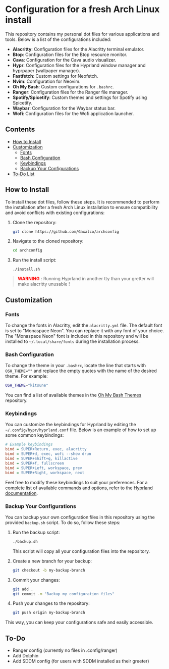 # Configuration for a fresh Arch Linux install
This repository contains my personal dot files for various applications and tools. Below is a list of the configurations included:

- **Alacritty**: Configuration files for the Alacritty terminal emulator.
- **Btop**: Configuration files for the Btop resource monitor.
- **Cava**: Configuration for the Cava audio visualizer.
- **Hypr**: Configuration files for the Hyprland window manager and hyprpaper (wallpaper manager).
- **Fastfetch**: Custom settings for Neofetch.
- **Nvim**: Configuration for Neovim.
- **Oh My Bash**: Custom configurations for `.bashrc`.
- **Ranger**: Configuration files for the Ranger file manager.
- **Spotify/Spicetify**: Custom themes and settings for Spotify using Spicetify.
- **Waybar**: Configuration for the Waybar status bar.
- **Wofi**: Configuration files for the Wofi application launcher.

## Contents

- [How to Install](#how-to-install)
- [Customization](#customization)
    - [Fonts](#fonts)
    - [Bash Configuration](#bash-configuration)
    - [Keybindings](#keybindings)
    - [Backup Your Configurations](#backup-your-configurations)  
- [To-Do List](#to-do)


## How to Install

To install these dot files, follow these steps. It is recommended to perform the installation after a fresh Arch Linux installation to ensure compatibility and avoid conflicts with existing configurations:

1. Clone the repository:
    ```sh
    git clone https://github.com/Gaxalco/archconfig
    ```

2. Navigate to the cloned repository:
    ```sh
    cd archconfig
    ```

3. Run the install script:
    ```
    ./install.sh
    ```  

> <span style="color:red">**WARNING**</span> : Running Hyprland in another tty than your gretter will make alacritty unusable !

## Customization

### Fonts

To change the fonts in Alacritty, edit the `alacritty.yml` file. The default font is set to "Monaspace Neon". You can replace it with any font of your choice. The "Monaspace Neon" font is included in this repository and will be installed to `~/.local/share/fonts` during the installation process.

### Bash Configuration

To change the theme in your `.bashrc`, locate the line that starts with `OSH_THEME=""` and replace the empty quotes with the name of the desired theme. For example:

```sh
OSH_THEME="kitsune"
```

You can find a list of available themes in the [Oh My Bash Themes](https://github.com/ohmybash/oh-my-bash/blob/master/themes/THEMES.md) repository.

### Keybindings

You can customize the keybindings for Hyprland by editing the `~/.config/hypr/hyprland.conf` file. Below is an example of how to set up some common keybindings:

```ini
# Example keybindings
bind = SUPER+Return, exec, alacritty
bind = SUPER+d, exec, wofi --show drun
bind = SUPER+Shift+q, killactive
bind = SUPER+f, fullscreen
bind = SUPER+Left, workspace, prev
bind = SUPER+Right, workspace, next
```

Feel free to modify these keybindings to suit your preferences. For a complete list of available commands and options, refer to the [Hyprland documentation](https://github.com/hyprwm/Hyprland/wiki/Keybinds).

### Backup Your Configurations

You can backup your own configuration files in this repository using the provided `backup.sh` script. To do so, follow these steps:

1. Run the backup script:
    ```sh
    ./backup.sh
    ```

    This script will copy all your configuration files into the repository.

2. Create a new branch for your backup:
    ```sh
    git checkout -b my-backup-branch
    ```

3. Commit your changes:
    ```sh
    git add .
    git commit -m "Backup my configuration files"
    ```

4. Push your changes to the repository:
    ```sh
    git push origin my-backup-branch
    ```

This way, you can keep your configurations safe and easily accessible.

## To-Do

- Ranger config (currently no files in .config/ranger)
- Add Dolphin
- Add SDDM config (for users with SDDM installed as their greeter)
